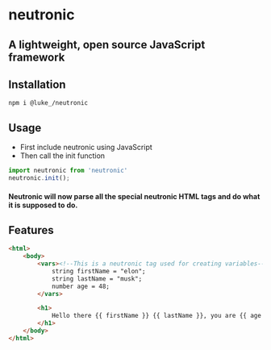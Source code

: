 # neutronic
## A lightweight, open source JavaScript framework

## Installation
```
npm i @luke_/neutronic
```

## Usage
- First include neutronic using JavaScript
- Then call the init function
```js
import neutronic from 'neutronic'
neutronic.init();
```

#### Neutronic will now parse all the special neutronic HTML tags and do what it is supposed to do.

## Features

```html
<html>
	<body>
		<vars><!--This is a neutronic tag used for creating variables-->
			string firstName = "elon";
			string lastName = "musk";
			number age = 48; 
		</vars>

		<h1>
			Hello there {{ firstName }} {{ lastName }}, you are {{ age }} years old!
		</h1>
	</body>
</html>
```
